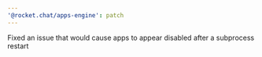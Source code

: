```yaml
---
'@rocket.chat/apps-engine': patch
---
```


Fixed an issue that would cause apps to appear disabled after a subprocess restart
